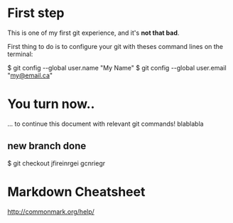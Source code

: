 # First step

This is one of my first git experience, and it's **not that bad**.

First thing to do is to configure your git with theses command lines on the terminal:

$ git config --global user.name "My Name"
$ git config --global user.email "my@email.ca"

# You turn now..

... to continue this document with relevant git commands!
blablabla

## new branch done
$ git checkout
jfireinrgei gcnriegr


# Markdown Cheatsheet

http://commonmark.org/help/
